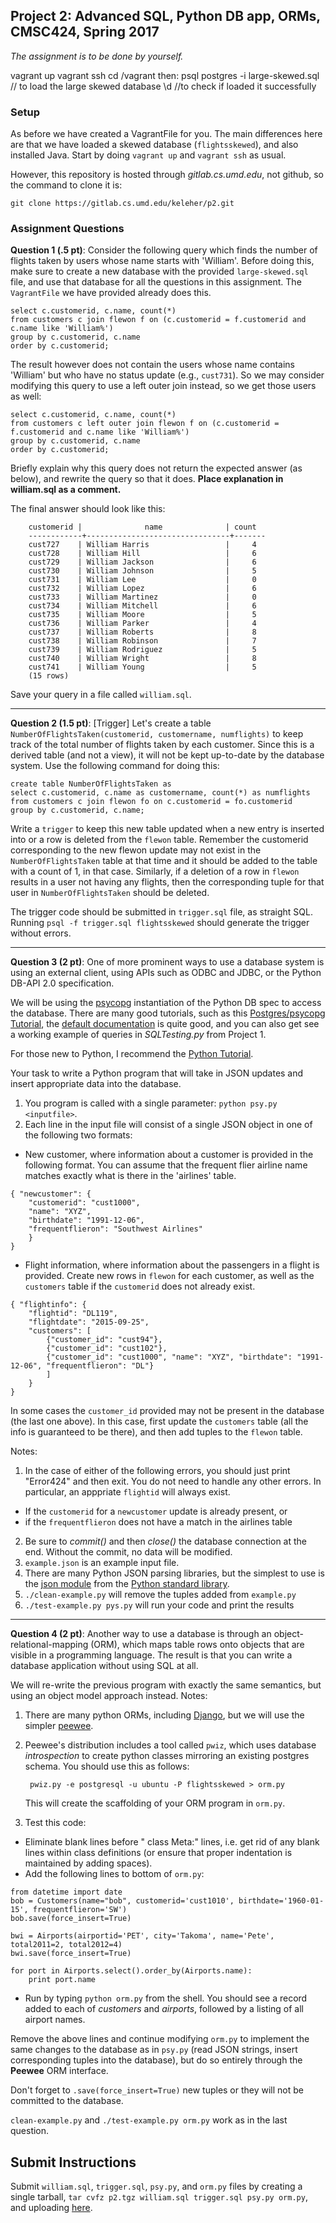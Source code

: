 ## Project 2: Advanced SQL, Python DB app, ORMs, CMSC424, Spring 2017

*The assignment is to be done by yourself.*

vagrant up
vagrant ssh
cd /vagrant
then:
psql postgres
-i large-skewed.sql // to load the large skewed database
\d //to check if loaded it successfully

### Setup

As before we have created a VagrantFile for you. The main differences here are that we have loaded a skewed database (`flightsskewed`), and also installed Java. Start by doing `vagrant up` and `vagrant ssh` as usual. 

However, this repository is hosted through *gitlab.cs.umd.edu*, not github, so the command
to clone it is:

    git clone https://gitlab.cs.umd.edu/keleher/p2.git

### Assignment Questions

**Question 1 (.5 pt)**: Consider the following query which finds the number of flights taken by users whose name starts with 'William'. Before doing this, make sure to create a new database with the provided `large-skewed.sql` file, and use that database for all the questions in this assignment. The `VagrantFile` we have provided already does this.

```
select c.customerid, c.name, count(*)
from customers c join flewon f on (c.customerid = f.customerid and c.name like 'William%') 
group by c.customerid, c.name 
order by c.customerid;
```

The result however does not contain the users whose name contains 'William' but who have no status update (e.g., `cust731`). So we may consider
modifying this query to use a left outer join instead, so we get those users as well: 

```
select c.customerid, c.name, count(*)
from customers c left outer join flewon f on (c.customerid = f.customerid and c.name like 'William%') 
group by c.customerid, c.name 
order by c.customerid;
```

Briefly explain why this query does not return the expected answer (as below), and rewrite the query so that it does. **Place explanation in william.sql as a comment.**

The final answer should look like this:
```
	customerid |              name              | count 
	------------+--------------------------------+-------
	cust727    | William Harris                 |     4
	cust728    | William Hill                   |     6
	cust729    | William Jackson                |     6
	cust730    | William Johnson                |     5
	cust731    | William Lee                    |     0
	cust732    | William Lopez                  |     6
	cust733    | William Martinez               |     0
	cust734    | William Mitchell               |     6
	cust735    | William Moore                  |     5
	cust736    | William Parker                 |     4
	cust737    | William Roberts                |     8
	cust738    | William Robinson               |     7
	cust739    | William Rodriguez              |     5
	cust740    | William Wright                 |     8
	cust741    | William Young                  |     5
	(15 rows)
```

Save your query in a file called `william.sql`.

---
**Question 2 (1.5 pt)**: [Trigger] 
Let's create a table `NumberOfFlightsTaken(customerid, customername, numflights)` to keep track of the total number of flights taken by each customer. Since this is a derived table (and not a view), it will not be kept up-to-date by the database system.  Use the following command for doing this:
```
create table NumberOfFlightsTaken as 
select c.customerid, c.name as customername, count(*) as numflights 
from customers c join flewon fo on c.customerid = fo.customerid
group by c.customerid, c.name;
```

Write a `trigger` to keep this new table updated when a new entry is inserted into or a row is deleted from the `flewon` table. Remember the customerid corresponding to the new flewon update may not exist in the `NumberOfFlightsTaken` table at that time and it should be added to the table with a count of 1, in that case. Similarly, if a deletion of a row in `flewon` results in a user not having any flights, then the corresponding tuple for that user in `NumberOfFlightsTaken` should be deleted.

The trigger code should be submitted in `trigger.sql` file, as straight SQL. Running `psql -f trigger.sql flightsskewed` should generate the trigger without errors.

---
**Question 3 (2 pt)**:  One of more prominent ways to use a database system is using an
external client, using APIs such as ODBC and JDBC, or the
Python DB-API 2.0 specification.

We will be using the [psycopg](http://initd.org/psycopg/) instantiation of the Python DB spec to access the
database. There are many good tutorials, such as this
[Postgres/psycopg Tutorial](http://www.postgresqltutorial.com/postgresql-python),
the [default documentation](http://initd.org/psycopg/docs/usage.html#passing-parameters-to-sql-queries) is quite good,
and you can also
get see a working example of queries in *SQLTesting.py* from Project 1.

For those new to Python, I recommend the
[Python Tutorial](https://docs.python.org/3/tutorial/index.html).

Your task to write a Python program that will take in JSON updates and insert appropriate
data into the database.

1. You program is called with a single parameter: `python psy.py <inputfile>`.
1. Each line in the input file will consist of a single JSON object in one of the following two formats:


- New customer, where information about a customer is provided in the following format. You can assume that the frequent flier airline name matches exactly what is there in the 'airlines' table.

```
{ "newcustomer": {
    "customerid": "cust1000",
    "name": "XYZ",
    "birthdate": "1991-12-06",
    "frequentflieron": "Southwest Airlines"
    }
}
```

- Flight information, where information about the passengers in a flight is
  provided. Create new rows in `flewon` for each customer, as well as the `customers`
  table if the `customerid` does not already exist.

```
{ "flightinfo": {
    "flightid": "DL119",
    "flightdate": "2015-09-25",
    "customers": [
        {"customer_id": "cust94"}, 
        {"customer_id": "cust102"},
        {"customer_id": "cust1000", "name": "XYZ", "birthdate": "1991-12-06", "frequentflieron": "DL"}
        ]
    }
}
```

In some cases the `customer_id` provided may not be present in the database (the last one
above). In this case, first update the `customers` table (all the info is guaranteed to be
there), and then add tuples to the `flewon` table.

Notes:

1. In the case of either of the following errors, you should just
   print "Error424" and then exit. You do not need to handle any other
   errors. In particular, an apppriate `flightid` will always exist.
  - If the `customerid` for a `newcustomer` update is already present, or
  - if the `frequentflieron` does not have a match in the airlines table
2. Be sure to *commit()* and then *close()* the database connection at the end. Without
the commit, no data will be modified.
3. `example.json` is an example input file.  
4. There are many Python JSON parsing libraries, but the simplest to use is the
[json module](https://docs.python.org/3/library/json.html) from the
[Python standard library](https://docs.python.org/3/library/).
5. `./clean-example.py` will remove the tuples added from `example.py`
6. `./test-example.py pys.py` will run your code and print the results


---
**Question 4 (2 pt)**:  Another way to use a database is through an
  object-relational-mapping (ORM), which maps table rows onto objects that are visible in a
  programming language. The result is that you can write a database application without
  using SQL at all.

We will re-write the previous program with exactly the same semantics, but using an object
model approach instead. Notes:
1. There are many python ORMs, including [Django](https://www.djangoproject.com/), but we
will use the simpler [peewee](https://github.com/coleifer/peewee).
1. Peewee's distribution includes a tool called `pwiz`, which uses database
   *introspection* to create python classes mirroring an existing postgres schema. You
   should use this as follows:

		pwiz.py -e postgresql -u ubuntu -P flightsskewed > orm.py

   This will create the scaffolding of your ORM program in `orm.py`.
1. Test this code:
- Eliminate blank lines before "    class Meta:" lines, i.e. get rid of any blank lines
   within class definitions (or ensure that proper indentation is maintained by adding spaces).
- Add the following lines to bottom of `orm.py`:

```
from datetime import date
bob = Customers(name="bob", customerid='cust1010', birthdate='1960-01-15', frequentflieron='SW')
bob.save(force_insert=True)

bwi = Airports(airportid='PET', city='Takoma', name='Pete', total2011=2, total2012=4)
bwi.save(force_insert=True)

for port in Airports.select().order_by(Airports.name):
    print port.name
```

- Run by typing `python orm.py` from the shell. You should see a record added to each of
  *customers* and *airports*, followed by a listing of all airport names.

Remove the above lines and continue modifying `orm.py` to implement the same changes to
the database as in `psy.py` (read JSON strings, insert corresponding tuples into the
database), but do so entirely through the **Peewee** ORM interface.

Don't forget to `.save(force_insert=True)` new tuples or they will not be committed to the
database.

`clean-example.py` and `./test-example.py orm.py` work as in the last question.

## Submit Instructions
Submit `william.sql`, `trigger.sql`, `psy.py`, and  `orm.py` files by creating a single
tarball, `tar cvfz p2.tgz william.sql trigger.sql psy.py orm.py`, and
uploading [here](https://myelms.umd.edu/courses/1218383/assignments/4378989).



